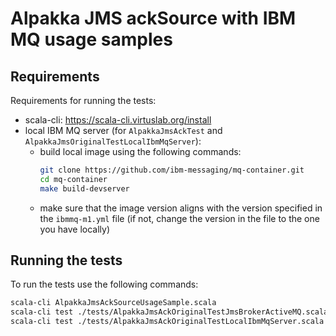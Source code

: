 # Alpakka JMS ackSource with IBM MQ usage samples 

## Requirements

Requirements for running the tests:
- scala-cli: https://scala-cli.virtuslab.org/install
- local IBM MQ server (for `AlpakkaJmsAckTest` and `AlpakkaJmsOriginalTestLocalIbmMqServer`):
  - build local image using the following commands:
    ```bash
    git clone https://github.com/ibm-messaging/mq-container.git
    cd mq-container
    make build-devserver
    ```
  - make sure that the image version aligns with the version specified in the `ibmmq-m1.yml` file (if not, change the version in the file to the one you have locally)

## Running the tests

To run the tests use the following commands:
```bash
scala-cli AlpakkaJmsAckSourceUsageSample.scala
scala-cli test ./tests/AlpakkaJmsAckOriginalTestJmsBrokerActiveMQ.scala
scala-cli test ./tests/AlpakkaJmsAckOriginalTestLocalIbmMqServer.scala
```